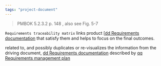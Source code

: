 ```yaml
---
tags: "project-document"
---
```


>PMBOK 5.2.3.2 p. 148 , also see Fig. 5-7 

`Requirements traceability matrix` links product [[dd Requirements documentation](Procurement%20documentation.md) that satisfy them and helps to focus on the final outcomes.

related to, and possibly duplicates or re-visualizes the information from the driving document, [dd Requirements documentation](dd%20Requirements%20documentation.md)
described by [qq Requirements management plan](qq%20Requirements%20management%20plan.md)

